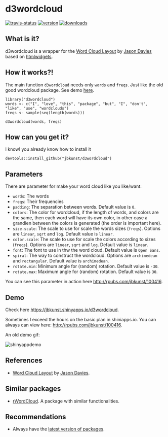 <!-- README.md is generated from README.Rmd. Please edit that file -->
d3wordcloud
===========

[![travis-status](https://api.travis-ci.org/jbkunst/d3wordcloud.svg)](https://travis-ci.org/jbkunst/d3wordcloud)
[![version](http://www.r-pkg.org/badges/version/d3wordcloud)](http://www.r-pkg.org/pkg/d3wordcloud)
[![downloads](http://cranlogs.r-pkg.org/badges/d3wordcloud)](http://www.r-pkg.org/pkg/d3wordcloud)

What is it?
-----------

d3wordcloud is a wrapper for the [Word Cloud
Layout](http://www.jasondavies.com/wordcloud) by [Jason
Davies](http://www.jasondavies.com) based on
[htmlwidgets](https://github.com/ramnathv/htmlwidgets).

How it works?!
--------------

The main function `d3wordcloud` needs only `words` and `freqs`. Just
like the old good wordcloud package. See demo
[here](http://r-shiny-apps.jkunst.com/d3wordcloud/).

    library("d3wordcloud")
    words <- c("I", "love", "this", "package", "but", "I", "don't", "like", "use", "wordclouds")
    freqs <- sample(seq(length(words)))

    d3wordcloud(words, freqs)

How can you get it?
-------------------

I know! you already know how to install it

    devtools::install_github("jbkunst/d3wordcloud")

Parameters
----------

There are parameter for make your word cloud like you like/want:

-   `words`: The words
-   `freqs`: Their frequencies
-   `padding`: The separation between words. Default value is `0`.
-   `colors`: The color for wordcloud, if the length of words, and
    colors are the same, then each word will have its own color, in
    other case a grandien between the colors is generated (the order is
    important here).
-   `size.scale`: The scale to use for scale the words sizes (`freqs`).
    Options are `linear`, `sqrt` and `log`. Default value is `linear`.
-   `color.scale`: The scale to use for scale the colors according to
    sizes (`freqs`). Options are `linear`, `sqrt` and `log`. Default
    value is `linear`.
-   `font`: The font to use in thw the word cloud. Default value is
    `Open Sans`.
-   `spiral`: The way to construct the wordcloud. Options are
    `archimedean` and `rectangular`. Default value is `archimedean`.
-   `rotate.min`: Minimum angle for (random) rotation. Default value is
    `-30`.
-   `rotate.max`: Maximum angle for (random) rotation. Default value is
    `30`.

You can see this parameter in action here
<http://rpubs.com/jbkunst/100416>.

Demo
----

Check here <https://jbkunst.shinyapps.io/d3wordcloud>.

Sometimes I exceed the hours on the basic plan in shiniapps.io. You can
always can view here: <http://rpubs.com/jbkunst/100416>.

An old demo gif:

![shinyappdemo](extras/d2wordcloud_demo.gif)

References
----------

-   [Word Cloud Layout](http://www.jasondavies.com/wordcloud) by [Jason
    Davies](http://www.jasondavies.com).

Similar packages
----------------

-   [rWordCloud](https://github.com/adymimos/rWordCloud). A package with
    similar functionalities.

Recommendations
---------------

-   Always have the [latest version of
    packages](https://github.com/ramnathv/htmlwidgets/issues/100).
